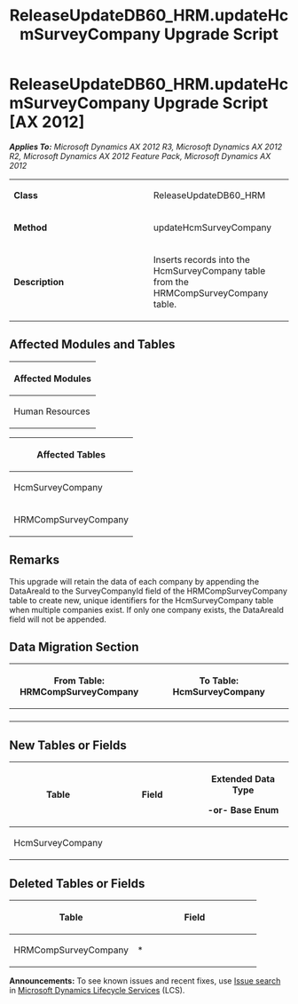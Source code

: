 ﻿---
title: ReleaseUpdateDB60_HRM.updateHcmSurveyCompany Upgrade Script
TOCTitle: ReleaseUpdateDB60_HRM.updateHcmSurveyCompany Upgrade Script
ms:assetid: f12b32b5-0ad4-c8f0-54b9-5b16e676aad2
ms:mtpsurl: https://msdn.microsoft.com/en-us/library/JJ737449(v=AX.60)
ms:contentKeyID: 49712144
ms.date: 05/18/2015
mtps_version: v=AX.60
---

# ReleaseUpdateDB60\_HRM.updateHcmSurveyCompany Upgrade Script [AX 2012]


_**Applies To:** Microsoft Dynamics AX 2012 R3, Microsoft Dynamics AX 2012 R2, Microsoft Dynamics AX 2012 Feature Pack, Microsoft Dynamics AX 2012_

<table>
<colgroup>
<col style="width: 50%" />
<col style="width: 50%" />
</colgroup>
<tbody>
<tr class="odd">
<td><p><strong>Class</strong></p></td>
<td><p>ReleaseUpdateDB60_HRM</p></td>
</tr>
<tr class="even">
<td><p><strong>Method</strong></p></td>
<td><p>updateHcmSurveyCompany</p></td>
</tr>
<tr class="odd">
<td><p><strong>Description</strong></p></td>
<td><p>Inserts records into the HcmSurveyCompany table from the HRMCompSurveyCompany table.</p></td>
</tr>
</tbody>
</table>


## Affected Modules and Tables

<table>
<colgroup>
<col style="width: 100%" />
</colgroup>
<thead>
<tr class="header">
<th><p>Affected Modules</p></th>
</tr>
</thead>
<tbody>
<tr class="odd">
<td><p>Human Resources</p></td>
</tr>
</tbody>
</table>


<table>
<colgroup>
<col style="width: 100%" />
</colgroup>
<thead>
<tr class="header">
<th><p>Affected Tables</p></th>
</tr>
</thead>
<tbody>
<tr class="odd">
<td><p>HcmSurveyCompany</p></td>
</tr>
<tr class="even">
<td><p>HRMCompSurveyCompany</p></td>
</tr>
</tbody>
</table>


## Remarks

This upgrade will retain the data of each company by appending the DataAreaId to the SurveyCompanyId field of the HRMCompSurveyCompany table to create new, unique identifiers for the HcmSurveyCompany table when multiple companies exist. If only one company exists, the DataAreaId field will not be appended.

## Data Migration Section

<table>
<colgroup>
<col style="width: 50%" />
<col style="width: 50%" />
</colgroup>
<thead>
<tr class="header">
<th><p>From Table: HRMCompSurveyCompany</p></th>
<th><p>To Table: HcmSurveyCompany</p></th>
</tr>
</thead>
<tbody>
<tr class="odd">
<td><p></p></td>
<td><p></p></td>
</tr>
</tbody>
</table>


## New Tables or Fields

<table>
<colgroup>
<col style="width: 33%" />
<col style="width: 33%" />
<col style="width: 33%" />
</colgroup>
<thead>
<tr class="header">
<th><p>Table</p></th>
<th><p>Field</p></th>
<th><p>Extended Data Type</p>
<p>-or- Base Enum</p></th>
</tr>
</thead>
<tbody>
<tr class="odd">
<td><p>HcmSurveyCompany</p></td>
<td><p></p></td>
<td><p></p></td>
</tr>
</tbody>
</table>


## Deleted Tables or Fields

<table>
<colgroup>
<col style="width: 50%" />
<col style="width: 50%" />
</colgroup>
<thead>
<tr class="header">
<th><p>Table</p></th>
<th><p>Field</p></th>
</tr>
</thead>
<tbody>
<tr class="odd">
<td><p>HRMCompSurveyCompany</p></td>
<td><p>*</p></td>
</tr>
</tbody>
</table>

  
**Announcements:** To see known issues and recent fixes, use [Issue search](http://go.microsoft.com/fwlink/?linkid=389258) in [Microsoft Dynamics Lifecycle Services](http://go.microsoft.com/fwlink/?linkid=306505) (LCS).

